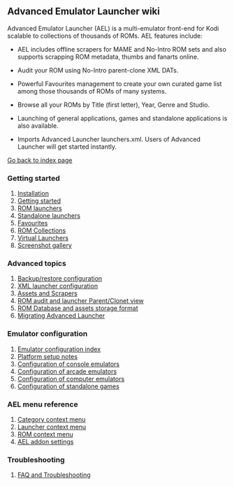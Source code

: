## Advanced Emulator Launcher wiki

Advanced Emulator Launcher (AEL) is a multi-emulator front-end for Kodi scalable to collections of thousands of ROMs. AEL features include:

 * AEL includes offline scrapers for MAME and No-Intro ROM sets and also supports scrapping ROM metadata, thumbs and fanarts online.

 * Audit your ROM using No-Intro parent-clone XML DATs. 

 * Powerful Favourites management to create your own curated game list among those thousands of ROMs of many systems. 

 * Browse all your ROMs by Title (first letter), Year, Genre and Studio.

 * Launching of general applications, games and standalone applications is also available.

 * Imports Advanced Launcher launchers.xml. Users of Advanced Launcher will get started instantly.

[Go back to index page](../)

### Getting started

 1. [Installation](Getting-Started-Installation)
 2. [Getting started](Getting-Started)
 3. [ROM launchers](Getting-Started-ROM-Launchers)
 4. [Standalone launchers](Getting-Started-Standalone-Launchers)
 5. [Favourites](Getting-Started-Favourites)
 6. [ROM Collections](Getting-Started-ROM-Collections)
 7. [Virtual Launchers](Getting-Started-Virtual-Launchers)
 8. [Screenshot gallery](Getting-Started-Screenshot-Gallery)

### Advanced topics

 1. [Backup/restore configuration](Advanced-Backup-Configuration)
 2. [XML launcher configuration](Advanced-XML-Configuration)
 3. [Assets and Scrapers](Advanced-Scrapers)
 4. [ROM audit and launcher Parent/Clonet view](Advanced-NoIntro-ROM-Audit)
 5. [ROM Database and assets storage format](Advanced-Data-Model)
 6. [Migrating Advanced Launcher](Advanced-Migrating-Advanced-Launcher)

### Emulator configuration

 1. [Emulator configuration index](Setup-Index)
 2. [Platform setup notes](Setup-Platform-Notes)
 2. [Configuration of console emulators](Setup-Console) 
 3. [Configuration of arcade emulators](Setup-Arcade) 
 4. [Configuration of computer emulators](Setup-Computer)
 5. [Configuration of standalone games](Setup-Games)

### AEL menu reference ###
 
 1. [Category context menu](Menu-Category-context-menu)
 2. [Launcher context menu](Menu-Launcher-context-menu)
 3. [ROM context menu](Menu-ROM-context-menu)
 4. [AEL addon settings](Menu-Settings)

### Troubleshooting

 1. [FAQ and Troubleshooting](Troubleshooting-FAQ)
